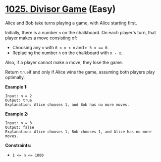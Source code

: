 # [1025. Divisor Game][link] (Easy)

[link]: https://leetcode.com/problems/divisor-game/

Alice and Bob take turns playing a game, with Alice starting first.

Initially, there is a number `n` on the chalkboard. On each player's turn, that player makes a move
consisting of:

- Choosing any `x` with `0 < x < n` and `n % x == 0`.
- Replacing the number `n` on the chalkboard with `n - x`.

Also, if a player cannot make a move, they lose the game.

Return `true`if and only if Alice wins the game, assuming both players play optimally.

**Example 1:**

```
Input: n = 2
Output: true
Explanation: Alice chooses 1, and Bob has no more moves.
```

**Example 2:**

```
Input: n = 3
Output: false
Explanation: Alice chooses 1, Bob chooses 1, and Alice has no more moves.
```

**Constraints:**

- `1 <= n <= 1000`
